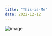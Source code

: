 ```yaml
---
title: "This-is-Me"
date: 2022-12-12
---
```

![image](https://user-images.githubusercontent.com/112563654/207198162-ef8b66d2-e56a-4bff-a161-1f917c9c41a7.png)

